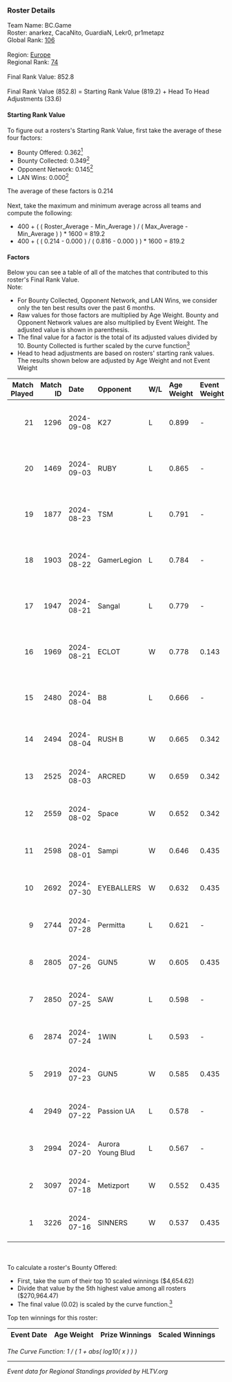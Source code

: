 ### Roster Details<br />
Team Name: BC.Game<br />
Roster: anarkez, CacaNito, GuardiaN, Lekr0, pr1metapz<br />
Global Rank: [106](../../standings_global_2024_10_23.md)<br />
<br />
Region: [Europe]( ../../standings_europe_2024_10_23.md)<br />
Regional Rank: [74]( ../../standings_europe_2024_10_23.md)<br />
<br />
Final Rank Value:  852.8<br />
<br />
Final Rank Value (852.8) = Starting Rank Value (819.2) + Head To Head Adjustments (33.6)<br />

#### Starting Rank Value<br />
To figure out a rosters's Starting Rank Value, first take the average of these four factors:<br />
- Bounty Offered: 0.362[<sup>1</sup>](#table2)
- Bounty Collected: 0.349[<sup>2</sup>](#table1)
- Opponent Network: 0.145[<sup>2</sup>](#table1)
- LAN Wins: 0.000[<sup>2</sup>](#table1)

The average of these factors is 0.214<br />
<br />
Next, take the maximum and minimum average across all teams and compute the following:<br />
- 400 + ( ( Roster_Average - Min_Average ) / ( Max_Average - Min_Average ) ) * 1600 = 819.2
- 400 + ( ( 0.214 - 0.000 ) / ( 0.816 - 0.000 ) ) * 1600 = 819.2


#### Factors<br />
Below you can see a table of all of the matches that contributed to this roster's Final Rank Value.<br />
Note:<br />

- For Bounty Collected, Opponent Network, and LAN Wins, we consider only the ten best results over the past 6 months.
- Raw values for those factors are multiplied by Age Weight. Bounty and Opponent Network values are also multiplied by Event Weight. The adjusted value is shown in parenthesis.
- The final value for a factor is the total of its adjusted values divided by 10. Bounty Collected is further scaled by the curve function[<sup>3</sup>](#curveFunction)
- Head to head adjustments are based on rosters' starting rank values. The results shown below are adjusted by Age Weight and not Event Weight
<span id="table1"></span><br />


| Match Played | Match ID | Date       | Opponent          | W/L | Age Weight | Event Weight | Bounty Collected | Opponent Network | LAN Wins  | H2H Adj. | Roster                                        |
| -: | -: | :- | :- | :- | :- | :- | :- | :- | :- | -: | :- |
|           21 |     1296 | 2024-09-08 | K27               | L   | 0.899      | -            | -                | -                | -         |   -22.37 | anarkez, CacaNito, GuardiaN, Lekr0, pr1metapz |
|           20 |     1469 | 2024-09-03 | RUBY              | L   | 0.865      | -            | -                | -                | -         |   -15.98 | anarkez, CacaNito, KWERTZZ, Lekr0, pr1metapz  |
|           19 |     1877 | 2024-08-23 | TSM               | L   | 0.791      | -            | -                | -                | -         |    -7.94 | anarkez, CacaNito, KWERTZZ, Lekr0, pr1metapz  |
|           18 |     1903 | 2024-08-22 | GamerLegion       | L   | 0.784      | -            | -                | -                | -         |    -5.81 | anarkez, CacaNito, KWERTZZ, Lekr0, pr1metapz  |
|           17 |     1947 | 2024-08-21 | Sangal            | L   | 0.779      | -            | -                | -                | -         |    -0.97 | anarkez, CacaNito, KWERTZZ, Lekr0, pr1metapz  |
|           16 |     1969 | 2024-08-21 | ECLOT             | W   | 0.778      | 0.143        | 0.095 (0.011)    | 0.707 (0.079)    | 0 (0.000) |    18.52 | anarkez, CacaNito, KWERTZZ, Lekr0, pr1metapz  |
|           15 |     2480 | 2024-08-04 | B8                | L   | 0.666      | -            | -                | -                | -         |    -3.46 | anarkez, CacaNito, Lekr0, pr1metapz, REDSTAR  |
|           14 |     2494 | 2024-08-04 | RUSH B            | W   | 0.665      | 0.342        | 0.018 (0.004)    | 0.225 (0.051)    | 0 (0.000) |    10.27 | anarkez, CacaNito, joel, Lekr0, pr1metapz     |
|           13 |     2525 | 2024-08-03 | ARCRED            | W   | 0.659      | 0.342        | 0.023 (0.005)    | 0.312 (0.070)    | 0 (0.000) |    10.18 | anarkez, CacaNito, joel, Lekr0, pr1metapz     |
|           12 |     2559 | 2024-08-02 | Space             | W   | 0.652      | 0.342        | 0.002 (0.000)    | 0.414 (0.093)    | 0 (0.000) |     8.13 | anarkez, CacaNito, joel, Lekr0, pr1metapz     |
|           11 |     2598 | 2024-08-01 | Sampi             | W   | 0.646      | 0.435        | 0.049 (0.014)    | 0.631 (0.177)    | 0 (0.000) |    12.74 | anarkez, CacaNito, joel, Lekr0, pr1metapz     |
|           10 |     2692 | 2024-07-30 | EYEBALLERS        | W   | 0.632      | 0.435        | 0.007 (0.002)    | 0.466 (0.128)    | 0 (0.000) |     8.81 | anarkez, CacaNito, joel, Lekr0, pr1metapz     |
|            9 |     2744 | 2024-07-28 | Permitta          | L   | 0.621      | -            | -                | -                | -         |    -7.23 | anarkez, CacaNito, joel, Lekr0, pr1metapz     |
|            8 |     2805 | 2024-07-26 | GUN5              | W   | 0.605      | 0.435        | 0.102 (0.027)    | 1.000 (0.263)    | 0 (0.000) |    12.39 | anarkez, CacaNito, joel, Lekr0, pr1metapz     |
|            7 |     2850 | 2024-07-25 | SAW               | L   | 0.598      | -            | -                | -                | -         |    -0.72 | anarkez, CacaNito, joel, Lekr0, pr1metapz     |
|            6 |     2874 | 2024-07-24 | 1WIN              | L   | 0.593      | -            | -                | -                | -         |   -10.46 | anarkez, CacaNito, joel, Lekr0, pr1metapz     |
|            5 |     2919 | 2024-07-23 | GUN5              | W   | 0.585      | 0.435        | 0.102 (0.026)    | 1.000 (0.254)    | 0 (0.000) |    12.52 | anarkez, CacaNito, joel, Lekr0, pr1metapz     |
|            4 |     2949 | 2024-07-22 | Passion UA        | L   | 0.578      | -            | -                | -                | -         |    -3.13 | anarkez, CacaNito, joel, Lekr0, pr1metapz     |
|            3 |     2994 | 2024-07-20 | Aurora Young Blud | L   | 0.567      | -            | -                | -                | -         |    -7.61 | anarkez, CacaNito, joel, Lekr0, pr1metapz     |
|            2 |     3097 | 2024-07-18 | Metizport         | W   | 0.552      | 0.435        | 0.027 (0.006)    | 0.462 (0.111)    | 0 (0.000) |    10.90 | anarkez, CacaNito, joel, Lekr0, pr1metapz     |
|            1 |     3226 | 2024-07-16 | SINNERS           | W   | 0.537      | 0.435        | 0.177 (0.041)    | 0.957 (0.223)    | 0 (0.000) |    14.85 | anarkez, CacaNito, joel, Lekr0, pr1metapz     |

<br />
<span id="table2"></span><br />
To calculate a roster's Bounty Offered:<br />

- First, take the sum of their top 10 scaled winnings ($4,654.62)
- Divide that value by the 5th highest value among all rosters ($270,964.47)
- The final value (0.02) is scaled by the curve function.[<sup>3</sup>](#curveFunction)

Top ten winnings for this roster:<br />

| Event Date | Age Weight | Prize Winnings | Scaled Winnings |
| :- | -: | :- | :- |


<span id="curveFunction"></span>_The Curve Function: 1 / ( 1 + abs( log10( x ) ) )_<br />

---
_Event data for Regional Standings provided by HLTV.org_<br />
